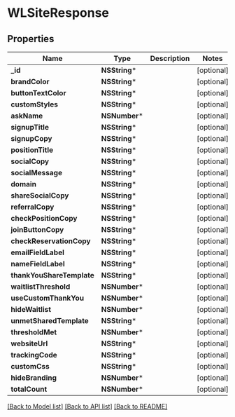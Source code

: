 # WLSiteResponse

## Properties
Name | Type | Description | Notes
------------ | ------------- | ------------- | -------------
**_id** | **NSString*** |  | [optional] 
**brandColor** | **NSString*** |  | [optional] 
**buttonTextColor** | **NSString*** |  | [optional] 
**customStyles** | **NSString*** |  | [optional] 
**askName** | **NSNumber*** |  | [optional] 
**signupTitle** | **NSString*** |  | [optional] 
**signupCopy** | **NSString*** |  | [optional] 
**positionTitle** | **NSString*** |  | [optional] 
**socialCopy** | **NSString*** |  | [optional] 
**socialMessage** | **NSString*** |  | [optional] 
**domain** | **NSString*** |  | [optional] 
**shareSocialCopy** | **NSString*** |  | [optional] 
**referralCopy** | **NSString*** |  | [optional] 
**checkPositionCopy** | **NSString*** |  | [optional] 
**joinButtonCopy** | **NSString*** |  | [optional] 
**checkReservationCopy** | **NSString*** |  | [optional] 
**emailFieldLabel** | **NSString*** |  | [optional] 
**nameFieldLabel** | **NSString*** |  | [optional] 
**thankYouShareTemplate** | **NSString*** |  | [optional] 
**waitlistThreshold** | **NSNumber*** |  | [optional] 
**useCustomThankYou** | **NSNumber*** |  | [optional] 
**hideWaitlist** | **NSNumber*** |  | [optional] 
**unmetSharedTemplate** | **NSString*** |  | [optional] 
**thresholdMet** | **NSNumber*** |  | [optional] 
**websiteUrl** | **NSString*** |  | [optional] 
**trackingCode** | **NSString*** |  | [optional] 
**customCss** | **NSString*** |  | [optional] 
**hideBranding** | **NSNumber*** |  | [optional] 
**totalCount** | **NSNumber*** |  | [optional] 

[[Back to Model list]](../README.md#documentation-for-models) [[Back to API list]](../README.md#documentation-for-api-endpoints) [[Back to README]](../README.md)



